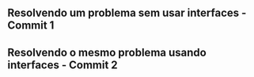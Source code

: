 ## Resolvendo um problema sem usar interfaces - Commit 1  
## Resolvendo o mesmo problema usando interfaces - Commit 2
